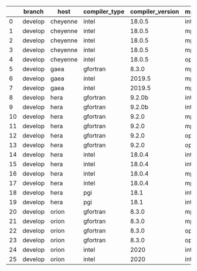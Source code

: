 |    | branch   | host     | compiler_type   | compiler_version   | mpi_type   | mpi_version   | o_g   | os     | unit_pass   | unit_fail   | system_pass   | system_fail   | example_pass   | example_fail   | nuopc_pass   | nuopc_fail   | build_passed   |
|----|----------|----------|-----------------|--------------------|------------|---------------|-------|--------|-------------|-------------|---------------|---------------|----------------|----------------|--------------|--------------|----------------|
|  0 | develop  | cheyenne | intel           | 18.0.5             | intelmpi   | 2018.4.274    | O     | Linux  | fail        | fail        | fail          | fail          | fail           | fail           | queued       | queued       | True           |
|  1 | develop  | cheyenne | intel           | 18.0.5             | mpiuni     | none          | O     | Linux  | fail        | fail        | fail          | fail          | fail           | fail           | queued       | queued       | True           |
|  2 | develop  | cheyenne | intel           | 18.0.5             | mpiuni     | none          | g     | Linux  | fail        | fail        | fail          | fail          | fail           | fail           | queued       | queued       | True           |
|  3 | develop  | cheyenne | intel           | 18.0.5             | mpt        | 2.19          | g     | Linux  | fail        | fail        | fail          | fail          | fail           | fail           | queued       | queued       | True           |
|  4 | develop  | cheyenne | intel           | 18.0.5             | openmpi    | 3.1.4         | O     | Linux  | fail        | fail        | fail          | fail          | fail           | fail           | queued       | queued       | True           |
|  5 | develop  | gaea     | gfortran        | 8.3.0              | mpi        | 7.7.11        | g     | Unicos | fail        | fail        | fail          | fail          | fail           | fail           | 47           | 3            | False          |
|  6 | develop  | gaea     | intel           | 2019.5             | mpi        | 7.7.11        | g     | Unicos | fail        | fail        | fail          | fail          | fail           | fail           | 47           | 3            | False          |
|  7 | develop  | gaea     | intel           | 2019.5             | mpiuni     | None          | g     | Unicos | fail        | fail        | fail          | fail          | fail           | fail           | 0            | 50           | False          |
|  8 | develop  | hera     | gfortran        | 9.2.0b             | intelmpi   | 2020          | O     | Linux  | fail        | fail        | fail          | fail          | fail           | fail           | 50           | 0            | True           |
|  9 | develop  | hera     | gfortran        | 9.2.0b             | intelmpi   | 2020          | g     | Linux  | fail        | fail        | fail          | fail          | fail           | fail           | 50           | 0            | True           |
| 10 | develop  | hera     | gfortran        | 9.2.0              | mpiuni     | None          | O     | Linux  | fail        | fail        | fail          | fail          | fail           | fail           | 0            | 50           | False          |
| 11 | develop  | hera     | gfortran        | 9.2.0              | mpiuni     | None          | g     | Linux  | fail        | fail        | fail          | fail          | fail           | fail           | 0            | 50           | False          |
| 12 | develop  | hera     | gfortran        | 9.2.0              | openmpi    | 3.1.4         | O     | Linux  | fail        | fail        | fail          | fail          | fail           | fail           | 50           | 0            | True           |
| 13 | develop  | hera     | gfortran        | 9.2.0              | openmpi    | 3.1.4         | g     | Linux  | fail        | fail        | fail          | fail          | fail           | fail           | 50           | 0            | True           |
| 14 | develop  | hera     | intel           | 18.0.4             | intelmpi   | 2018.4.274    | O     | Linux  | fail        | fail        | fail          | fail          | fail           | fail           | 50           | 0            | True           |
| 15 | develop  | hera     | intel           | 18.0.4             | intelmpi   | 2018.4.274    | g     | Linux  | fail        | fail        | fail          | fail          | fail           | fail           | 50           | 0            | True           |
| 16 | develop  | hera     | intel           | 18.0.4             | mpiuni     | None          | O     | Linux  | fail        | fail        | fail          | fail          | fail           | fail           | 0            | 50           | False          |
| 17 | develop  | hera     | intel           | 18.0.4             | mpiuni     | None          | g     | Linux  | fail        | fail        | fail          | fail          | fail           | fail           | 0            | 50           | False          |
| 18 | develop  | hera     | pgi             | 18.1               | intelmpi   | 2018.0.4      | O     | Linux  | fail        | fail        | fail          | fail          | fail           | fail           | 0            | 50           | False          |
| 19 | develop  | hera     | pgi             | 18.1               | intelmpi   | 2018.0.4      | g     | Linux  | fail        | fail        | fail          | fail          | fail           | fail           | 0            | 50           | False          |
| 20 | develop  | orion    | gfortran        | 8.3.0              | mpiuni     | None          | O     | Linux  | fail        | fail        | fail          | fail          | fail           | fail           | 0            | 50           | False          |
| 21 | develop  | orion    | gfortran        | 8.3.0              | mpiuni     | None          | g     | Linux  | fail        | fail        | fail          | fail          | fail           | fail           | 0            | 50           | False          |
| 22 | develop  | orion    | gfortran        | 8.3.0              | openmpi    | 4.0.2         | O     | Linux  | fail        | fail        | fail          | fail          | fail           | fail           | 50           | 0            | True           |
| 23 | develop  | orion    | gfortran        | 8.3.0              | openmpi    | 4.0.2         | g     | Linux  | fail        | fail        | fail          | fail          | fail           | fail           | 50           | 0            | True           |
| 24 | develop  | orion    | intel           | 2020               | intelmpi   | 2020.2        | O     | Linux  | fail        | fail        | fail          | fail          | fail           | fail           | 50           | 0            | True           |
| 25 | develop  | orion    | intel           | 2020               | intelmpi   | 2020.2        | g     | Linux  | fail        | fail        | fail          | fail          | fail           | fail           | 50           | 0            | True           |